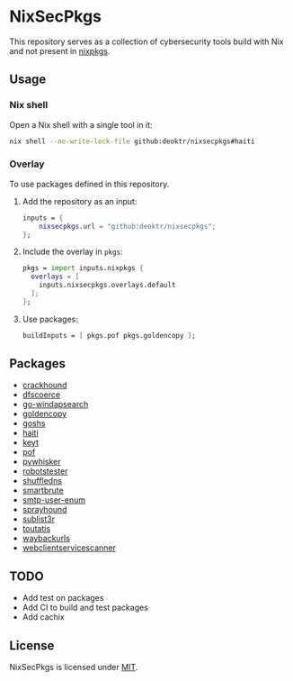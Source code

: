 # NixSecPkgs

This repository serves as a collection of cybersecurity tools build with Nix and not present in [nixpkgs](https://github.com/NixOS/nixpkgs).

## Usage

### Nix shell

Open a Nix shell with a single tool in it:

```bash
nix shell --no-write-lock-file github:deoktr/nixsecpkgs#haiti
```

### Overlay

To use packages defined in this repository.

1. Add the repository as an input:

   ```nix
   inputs = {
       nixsecpkgs.url = "github:deoktr/nixsecpkgs";
   };
   ```

2. Include the overlay in `pkgs`:

   ```nix
   pkgs = import inputs.nixpkgs {
     overlays = [
       inputs.nixsecpkgs.overlays.default
     ];
   };
   ```

3. Use packages:

   ```nix
   buildInputs = [ pkgs.pof pkgs.goldencopy ];
   ```

## Packages

- [crackhound](https://github.com/trustedsec/CrackHound)
- [dfscoerce](https://github.com/Wh04m1001/DFSCoerce)
- [go-windapsearch](https://github.com/ropnop/go-windapsearch)
- [goldencopy](https://github.com/Dramelac/GoldenCopy)
- [goshs](https://github.com/patrickhener/goshs)
- [haiti](https://github.com/noraj/haiti)
- [keyt](https://github.com/deoktr/keyt)
- [pof](https://github.com/deoktr/pof)
- [pywhisker](https://github.com/ShutdownRepo/pywhisker)
- [robotstester](https://github.com/p0dalirius/robotstester)
- [shuffledns](https://github.com/projectdiscovery/shuffledns)
- [smartbrute](https://github.com/ShutdownRepo/smartbrute)
- [smtp-user-enum](https://github.com/cytopia/smtp-user-enum)
- [sprayhound](https://github.com/Hackndo/sprayhound)
- [sublist3r](https://github.com/aboul3la/Sublist3r)
- [toutatis](https://github.com/megadose/toutatis)
- [waybackurls](https://github.com/tomnomnom/waybackurls)
- [webclientservicescanner](https://github.com/Hackndo/WebclientServiceScanner)

## TODO

- Add test on packages
- Add CI to build and test packages
- Add cachix

## License

NixSecPkgs is licensed under [MIT](./LICENSE).
